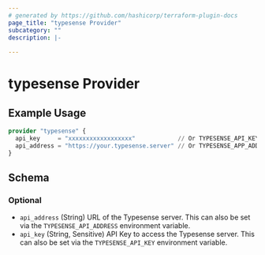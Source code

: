 ```yaml
---
# generated by https://github.com/hashicorp/terraform-plugin-docs
page_title: "typesense Provider"
subcategory: ""
description: |-
  
---
```


# typesense Provider



## Example Usage

```terraform
provider "typesense" {
  api_key     = "xxxxxxxxxxxxxxxxxx"            // Or TYPESENSE_API_KEY enivoronment variable
  api_address = "https://your.typesense.server" // Or TYPESENSE_APP_ADDRESS enivoronment variable
}
```

<!-- schema generated by tfplugindocs -->
## Schema

### Optional

- `api_address` (String) URL of the Typesense server. This can also be set via the `TYPESENSE_API_ADDRESS` environment variable.
- `api_key` (String, Sensitive) API Key to access the Typesense server. This can also be set via the `TYPESENSE_API_KEY` environment variable.
